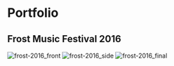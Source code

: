 # Portfolio

## Frost Music Festival 2016
![frost-2016_front](https://github.com/mog96/portfolio/blob/master/Photos/frost-2016_front.jpg)
![frost-2016_side](https://github.com/mog96/portfolio/blob/master/Photos/frost-2016_side.jpg)
![frost-2016_final](https://github.com/mog96/portfolio/blob/master/Photos/frost-2016_final.jpg)